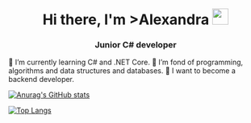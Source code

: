 <h1 align="center">Hi there, I'm >Alexandra</a> 
<img src="https://github.com/blackcater/blackcater/raw/main/images/Hi.gif" height="32"/></h1>
<h3 align="center">Junior C# developer</h3>

🌱 I’m currently learning C# and .NET Core.
👯 I’m fond of programming, algorithms and data structures and databases.
🤔 I want to become a backend developer.

[![Anurag's GitHub stats](https://github-readme-stats.vercel.app/api?username=alexandrakulikowa)](https://github.com/alexandrakulikowa/github-readme-stats)

[![Top Langs](https://github-readme-stats.vercel.app/api/top-langs/?username=alexandrakulikowa&layout=compact)](https://github.com/alexandrakulikowa/github-readme-stats)
